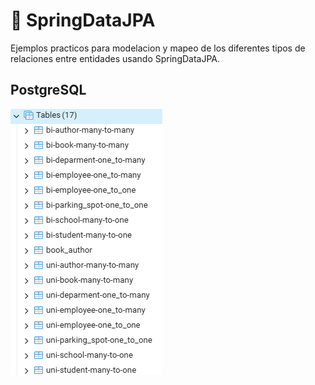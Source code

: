 # 🔗 SpringDataJPA
Ejemplos practicos para modelacion y mapeo de los diferentes tipos de relaciones entre entidades usando SpringDataJPA.

## PostgreSQL
![TablesPostgreSQL](src/main/resources/static/Tables.jpg)
